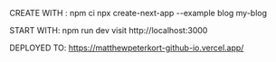 
CREATE WITH :
	npm ci
	npx create-next-app --example blog my-blog

START WITH: 
	npm run dev 
	visit http://localhost:3000



DEPLOYED TO: https://matthewpeterkort-github-io.vercel.app/

